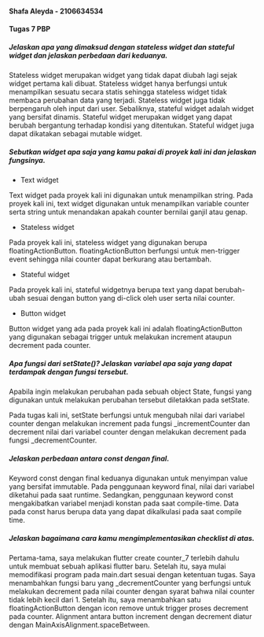 #### Shafa Aleyda - 2106634534 
#### Tugas 7 PBP

##### Jelaskan apa yang dimaksud dengan stateless widget dan stateful widget dan jelaskan perbedaan dari keduanya.

Stateless widget merupakan widget yang tidak dapat diubah lagi sejak widget pertama kali dibuat. Stateless widget hanya berfungsi untuk menampilkan sesuatu secara statis sehingga stateless widget tidak membaca perubahan data yang terjadi. Stateless widget juga tidak berpengaruh oleh input dari user. Sebaliknya, stateful widget adalah widget yang bersifat dinamis. Stateful widget merupakan widget yang dapat berubah bergantung terhadap kondisi yang ditentukan. Stateful widget juga dapat dikatakan sebagai mutable widget. 

##### Sebutkan widget apa saja yang kamu pakai di proyek kali ini dan jelaskan fungsinya.
- Text widget 

Text widget pada proyek kali ini digunakan untuk menampilkan string. Pada proyek kali ini, text widget digunakan untuk menampilkan variable counter serta string untuk menandakan apakah counter bernilai ganjil atau genap. 
- Stateless widget

Pada proyek kali ini, stateless widget yang digunakan berupa floatingActionButton. floatingActionButton berfungsi untuk men-trigger event sehingga nilai counter dapat berkurang atau bertambah. 

- Stateful widget 

Pada proyek kali ini, stateful widgetnya berupa text yang dapat berubah-ubah sesuai dengan button yang di-click oleh user serta nilai counter. 

- Button widget 

Button widget yang ada pada proyek kali ini adalah floatingActionButton yang digunakan sebagai trigger untuk melakukan increment ataupun decrement pada counter. 

##### Apa fungsi dari setState()? Jelaskan variabel apa saja yang dapat terdampak dengan fungsi tersebut.

Apabila ingin melakukan perubahan pada sebuah object State, fungsi yang digunakan untuk melakukan perubahan tersebut diletakkan pada setState. 

Pada tugas kali ini, setState berfungsi untuk mengubah nilai dari variabel counter dengan melakukan increment pada fungsi _incrementCounter dan decrement nilai dari variabel counter dengan melakukan decrement pada fungsi _decrementCounter. 

##### Jelaskan perbedaan antara const dengan final.
Keyword const dengan final keduanya digunakan untuk menyimpan value yang bersifat immutable. Pada penggunaan keyword final, nilai dari variabel diketahui pada saat runtime. Sedangkan, penggunaan keyword const mengakibatkan variabel menjadi konstan pada saat compile-time. Data pada const harus berupa data yang dapat dikalkulasi pada saat compile time. 

##### Jelaskan bagaimana cara kamu mengimplementasikan checklist di atas.

Pertama-tama, saya melakukan flutter create counter_7 terlebih dahulu untuk membuat sebuah aplikasi flutter baru. Setelah itu, saya mulai memodifikasi program pada main.dart sesuai dengan ketentuan tugas. Saya menambahkan fungsi baru yang _decrementCounter yang berfungsi untuk melakukan decrement pada nilai counter dengan syarat bahwa nilai counter tidak lebih kecil dari 1. Setelah itu, saya menambahkan satu floatingActionButton dengan icon remove untuk trigger proses decrement pada counter. Alignment antara button increment dengan decrement diatur dengan MainAxisAlignment.spaceBetween. 

